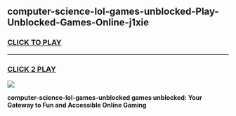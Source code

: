 
## computer-science-lol-games-unblocked-Play-Unblocked-Games-Online-j1xie
<h3>
<a href="https://premium76.site?title=computer-science-lol-games-unblocked&ref=25A">CLICK TO PLAY</a></h3>
<hr>

<h3>
<a href="https://premium76.site?title=computer-science-lol-games-unblocked&ref=25A">CLICK 2 PLAY</a>
  
</h3>

<a href="https://premium76.site?title=computer-science-lol-games-unblocked&ref=25A"><img src="https://clearcache.store/games.png"></a>


**computer-science-lol-games-unblocked games unblocked: Your Gateway to Fun and Accessible Online Gaming**
